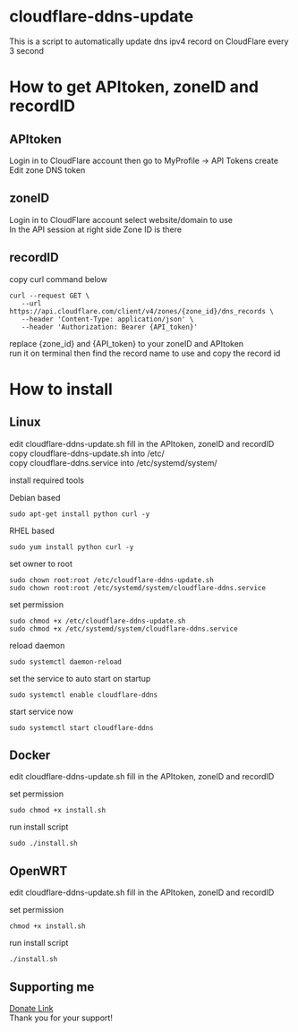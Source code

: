 # cloudflare-ddns-update
  This is a script to automatically update dns ipv4 record on CloudFlare every 3 second

# How to get APItoken, zoneID and recordID
  ## APItoken
  Login in to CloudFlare account then go to MyProfile -> API Tokens create Edit zone DNS token

  ## zoneID
  Login in to CloudFlare account select website/domain to use\
  In the API session at right side Zone ID is there

  ## recordID
  copy curl command below
    
    curl --request GET \
       --url https://api.cloudflare.com/client/v4/zones/{zone_id}/dns_records \
       --header 'Content-Type: application/json' \
       --header 'Authorization: Bearer {API_token}'
       
  replace {zone_id} and {API_token} to your zoneID and APItoken\
  run it on terminal then find the record name to use and copy the record id

# How to install
  ## Linux
  edit cloudflare-ddns-update.sh fill in the APItoken, zoneID and recordID\
  copy cloudflare-ddns-update.sh into /etc/\
  copy cloudflare-ddns.service into /etc/systemd/system/
  
  install required tools
    
  Debian based
  
    sudo apt-get install python curl -y
  
  RHEL based
  
    sudo yum install python curl -y
  
  set owner to root
  
    sudo chown root:root /etc/cloudflare-ddns-update.sh
    sudo chown root:root /etc/systemd/system/cloudflare-ddns.service
  
  set permission
  
    sudo chmod +x /etc/cloudflare-ddns-update.sh
    sudo chmod +x /etc/systemd/system/cloudflare-ddns.service
  
  reload daemon
  
    sudo systemctl daemon-reload
  
  set the service to auto start on startup
  
    sudo systemctl enable cloudflare-ddns
  
  start service now
  
    sudo systemctl start cloudflare-ddns

  ## Docker
  edit cloudflare-ddns-update.sh fill in the APItoken, zoneID and recordID
  
  set permission
  
    sudo chmod +x install.sh
  
  run install script
  
    sudo ./install.sh

  ## OpenWRT
  edit cloudflare-ddns-update.sh fill in the APItoken, zoneID and recordID

  set permission
  
    chmod +x install.sh

   run install script
  
    ./install.sh

## Supporting me
  [Donate Link](https://gogetfunding.com/open-source-project-and-library/)\
  Thank you for your support!
